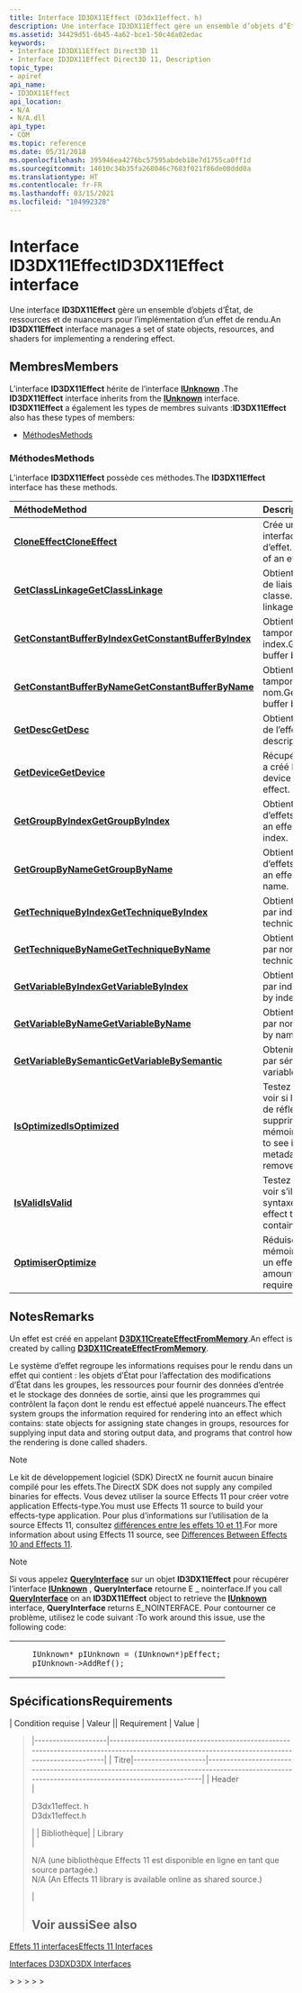 ```yaml
---
title: Interface ID3DX11Effect (D3dx11effect. h)
description: Une interface ID3DX11Effect gère un ensemble d’objets d’État, de ressources et de nuanceurs pour l’implémentation d’un effet de rendu.
ms.assetid: 34429d51-6b45-4a62-bce1-50c4da02edac
keywords:
- Interface ID3DX11Effect Direct3D 11
- Interface ID3DX11Effect Direct3D 11, Description
topic_type:
- apiref
api_name:
- ID3DX11Effect
api_location:
- N/A
- N/A.dll
api_type:
- COM
ms.topic: reference
ms.date: 05/31/2018
ms.openlocfilehash: 395946ea4276bc57595abdeb18e7d1755ca0ff1d
ms.sourcegitcommit: 14010c34b35fa268046c7683f021f86de08ddd0a
ms.translationtype: HT
ms.contentlocale: fr-FR
ms.lasthandoff: 03/15/2021
ms.locfileid: "104992328"
---
```

# <a name="id3dx11effect-interface"></a><span data-ttu-id="f7b2f-105">Interface ID3DX11Effect</span><span class="sxs-lookup"><span data-stu-id="f7b2f-105">ID3DX11Effect interface</span></span>

<span data-ttu-id="f7b2f-106">Une interface **ID3DX11Effect** gère un ensemble d’objets d’État, de ressources et de nuanceurs pour l’implémentation d’un effet de rendu.</span><span class="sxs-lookup"><span data-stu-id="f7b2f-106">An **ID3DX11Effect** interface manages a set of state objects, resources, and shaders for implementing a rendering effect.</span></span>

## <a name="members"></a><span data-ttu-id="f7b2f-107">Membres</span><span class="sxs-lookup"><span data-stu-id="f7b2f-107">Members</span></span>

<span data-ttu-id="f7b2f-108">L’interface **ID3DX11Effect** hérite de l’interface [**IUnknown**](/windows/desktop/api/unknwn/nn-unknwn-iunknown) .</span><span class="sxs-lookup"><span data-stu-id="f7b2f-108">The **ID3DX11Effect** interface inherits from the [**IUnknown**](/windows/desktop/api/unknwn/nn-unknwn-iunknown) interface.</span></span> <span data-ttu-id="f7b2f-109">**ID3DX11Effect** a également les types de membres suivants :</span><span class="sxs-lookup"><span data-stu-id="f7b2f-109">**ID3DX11Effect** also has these types of members:</span></span>

-   [<span data-ttu-id="f7b2f-110">Méthodes</span><span class="sxs-lookup"><span data-stu-id="f7b2f-110">Methods</span></span>](#methods)

### <a name="methods"></a><span data-ttu-id="f7b2f-111">Méthodes</span><span class="sxs-lookup"><span data-stu-id="f7b2f-111">Methods</span></span>

<span data-ttu-id="f7b2f-112">L’interface **ID3DX11Effect** possède ces méthodes.</span><span class="sxs-lookup"><span data-stu-id="f7b2f-112">The **ID3DX11Effect** interface has these methods.</span></span>



| <span data-ttu-id="f7b2f-113">Méthode</span><span class="sxs-lookup"><span data-stu-id="f7b2f-113">Method</span></span>                                                                     | <span data-ttu-id="f7b2f-114">Description</span><span class="sxs-lookup"><span data-stu-id="f7b2f-114">Description</span></span>                                                                               |
|:---------------------------------------------------------------------------|:------------------------------------------------------------------------------------------|
| [<span data-ttu-id="f7b2f-115">**CloneEffect**</span><span class="sxs-lookup"><span data-stu-id="f7b2f-115">**CloneEffect**</span></span>](id3dx11effect-cloneeffect.md)                           | <span data-ttu-id="f7b2f-116">Crée une copie d’une interface d’effet.</span><span class="sxs-lookup"><span data-stu-id="f7b2f-116">Creates a copy of an effect interface.</span></span><br/>                                         |
| [<span data-ttu-id="f7b2f-117">**GetClassLinkage**</span><span class="sxs-lookup"><span data-stu-id="f7b2f-117">**GetClassLinkage**</span></span>](id3dx11effect-getclasslinkage.md)                   | <span data-ttu-id="f7b2f-118">Obtient une interface de liaison de classe.</span><span class="sxs-lookup"><span data-stu-id="f7b2f-118">Gets a class linkage interface.</span></span><br/>                                                |
| [<span data-ttu-id="f7b2f-119">**GetConstantBufferByIndex**</span><span class="sxs-lookup"><span data-stu-id="f7b2f-119">**GetConstantBufferByIndex**</span></span>](id3dx11effect-getconstantbufferbyindex.md) | <span data-ttu-id="f7b2f-120">Obtient une mémoire tampon constante par index.</span><span class="sxs-lookup"><span data-stu-id="f7b2f-120">Get a constant buffer by index.</span></span><br/>                                                |
| [<span data-ttu-id="f7b2f-121">**GetConstantBufferByName**</span><span class="sxs-lookup"><span data-stu-id="f7b2f-121">**GetConstantBufferByName**</span></span>](id3dx11effect-getconstantbufferbyname.md)   | <span data-ttu-id="f7b2f-122">Obtient une mémoire tampon constante par nom.</span><span class="sxs-lookup"><span data-stu-id="f7b2f-122">Get a constant buffer by name.</span></span><br/>                                                 |
| [<span data-ttu-id="f7b2f-123">**GetDesc**</span><span class="sxs-lookup"><span data-stu-id="f7b2f-123">**GetDesc**</span></span>](id3dx11effect-getdesc.md)                                   | <span data-ttu-id="f7b2f-124">Obtient une description de l’effet.</span><span class="sxs-lookup"><span data-stu-id="f7b2f-124">Get an effect description.</span></span><br/>                                                     |
| [<span data-ttu-id="f7b2f-125">**GetDevice**</span><span class="sxs-lookup"><span data-stu-id="f7b2f-125">**GetDevice**</span></span>](id3dx11effect-getdevice.md)                               | <span data-ttu-id="f7b2f-126">Récupérez l’appareil qui a créé l’effet.</span><span class="sxs-lookup"><span data-stu-id="f7b2f-126">Get the device that created the effect.</span></span><br/>                                        |
| [<span data-ttu-id="f7b2f-127">**GetGroupByIndex**</span><span class="sxs-lookup"><span data-stu-id="f7b2f-127">**GetGroupByIndex**</span></span>](id3dx11effect-getgroupbyindex.md)                   | <span data-ttu-id="f7b2f-128">Obtient un groupe d’effets par index.</span><span class="sxs-lookup"><span data-stu-id="f7b2f-128">Gets an effect group by index.</span></span><br/>                                                 |
| [<span data-ttu-id="f7b2f-129">**GetGroupByName**</span><span class="sxs-lookup"><span data-stu-id="f7b2f-129">**GetGroupByName**</span></span>](id3dx11effect-getgroupbyname.md)                     | <span data-ttu-id="f7b2f-130">Obtient un groupe d’effets par nom.</span><span class="sxs-lookup"><span data-stu-id="f7b2f-130">Gets an effect group by name.</span></span><br/>                                                  |
| [<span data-ttu-id="f7b2f-131">**GetTechniqueByIndex**</span><span class="sxs-lookup"><span data-stu-id="f7b2f-131">**GetTechniqueByIndex**</span></span>](id3dx11effect-gettechniquebyindex.md)           | <span data-ttu-id="f7b2f-132">Obtient une technique par index.</span><span class="sxs-lookup"><span data-stu-id="f7b2f-132">Get a technique by index.</span></span><br/>                                                      |
| [<span data-ttu-id="f7b2f-133">**GetTechniqueByName**</span><span class="sxs-lookup"><span data-stu-id="f7b2f-133">**GetTechniqueByName**</span></span>](id3dx11effect-gettechniquebyname.md)             | <span data-ttu-id="f7b2f-134">Obtient une technique par nom.</span><span class="sxs-lookup"><span data-stu-id="f7b2f-134">Get a technique by name.</span></span><br/>                                                       |
| [<span data-ttu-id="f7b2f-135">**GetVariableByIndex**</span><span class="sxs-lookup"><span data-stu-id="f7b2f-135">**GetVariableByIndex**</span></span>](id3dx11effect-getvariablebyindex.md)             | <span data-ttu-id="f7b2f-136">Obtient une variable par index.</span><span class="sxs-lookup"><span data-stu-id="f7b2f-136">Get a variable by index.</span></span><br/>                                                       |
| [<span data-ttu-id="f7b2f-137">**GetVariableByName**</span><span class="sxs-lookup"><span data-stu-id="f7b2f-137">**GetVariableByName**</span></span>](id3dx11effect-getvariablebyname.md)               | <span data-ttu-id="f7b2f-138">Obtient une variable par nom.</span><span class="sxs-lookup"><span data-stu-id="f7b2f-138">Get a variable by name.</span></span><br/>                                                        |
| [<span data-ttu-id="f7b2f-139">**GetVariableBySemantic**</span><span class="sxs-lookup"><span data-stu-id="f7b2f-139">**GetVariableBySemantic**</span></span>](id3dx11effect-getvariablebysemantic.md)       | <span data-ttu-id="f7b2f-140">Obtenir une variable par sémantique.</span><span class="sxs-lookup"><span data-stu-id="f7b2f-140">Get a variable by semantic.</span></span><br/>                                                    |
| [<span data-ttu-id="f7b2f-141">**IsOptimized**</span><span class="sxs-lookup"><span data-stu-id="f7b2f-141">**IsOptimized**</span></span>](id3dx11effect-isoptimized.md)                           | <span data-ttu-id="f7b2f-142">Testez un effet pour voir si les métadonnées de réflexion ont été supprimées de la mémoire.</span><span class="sxs-lookup"><span data-stu-id="f7b2f-142">Test an effect to see if the reflection metadata has been removed from memory.</span></span><br/> |
| [<span data-ttu-id="f7b2f-143">**IsValid**</span><span class="sxs-lookup"><span data-stu-id="f7b2f-143">**IsValid**</span></span>](id3dx11effect-isvalid.md)                                   | <span data-ttu-id="f7b2f-144">Testez un effet pour voir s’il contient une syntaxe valide.</span><span class="sxs-lookup"><span data-stu-id="f7b2f-144">Test an effect to see if it contains valid syntax.</span></span><br/>                             |
| [<span data-ttu-id="f7b2f-145">**Optimiser**</span><span class="sxs-lookup"><span data-stu-id="f7b2f-145">**Optimize**</span></span>](id3dx11effect-optimize.md)                                 | <span data-ttu-id="f7b2f-146">Réduisez la quantité de mémoire requise pour un effet.</span><span class="sxs-lookup"><span data-stu-id="f7b2f-146">Minimize the amount of memory required for an effect.</span></span><br/>                          |



 

## <a name="remarks"></a><span data-ttu-id="f7b2f-147">Notes</span><span class="sxs-lookup"><span data-stu-id="f7b2f-147">Remarks</span></span>

<span data-ttu-id="f7b2f-148">Un effet est créé en appelant [**D3DX11CreateEffectFromMemory**](d3dx11createeffectfrommemory.md).</span><span class="sxs-lookup"><span data-stu-id="f7b2f-148">An effect is created by calling [**D3DX11CreateEffectFromMemory**](d3dx11createeffectfrommemory.md).</span></span>

<span data-ttu-id="f7b2f-149">Le système d’effet regroupe les informations requises pour le rendu dans un effet qui contient : les objets d’État pour l’affectation des modifications d’État dans les groupes, les ressources pour fournir des données d’entrée et le stockage des données de sortie, ainsi que les programmes qui contrôlent la façon dont le rendu est effectué appelé nuanceurs.</span><span class="sxs-lookup"><span data-stu-id="f7b2f-149">The effect system groups the information required for rendering into an effect which contains: state objects for assigning state changes in groups, resources for supplying input data and storing output data, and programs that control how the rendering is done called shaders.</span></span>

> [!Note]  
> <span data-ttu-id="f7b2f-150">Le kit de développement logiciel (SDK) DirectX ne fournit aucun binaire compilé pour les effets.</span><span class="sxs-lookup"><span data-stu-id="f7b2f-150">The DirectX SDK does not supply any compiled binaries for effects.</span></span> <span data-ttu-id="f7b2f-151">Vous devez utiliser la source Effects 11 pour créer votre application Effects-type.</span><span class="sxs-lookup"><span data-stu-id="f7b2f-151">You must use Effects 11 source to build your effects-type application.</span></span> <span data-ttu-id="f7b2f-152">Pour plus d’informations sur l’utilisation de la source Effects 11, consultez [différences entre les effets 10 et 11](d3d11-graphics-programming-guide-effects-differences.md).</span><span class="sxs-lookup"><span data-stu-id="f7b2f-152">For more information about using Effects 11 source, see [Differences Between Effects 10 and Effects 11](d3d11-graphics-programming-guide-effects-differences.md).</span></span>

 

> [!Note]
>
> <span data-ttu-id="f7b2f-153">Si vous appelez [**QueryInterface**](/windows/desktop/api/unknwn/nf-unknwn-iunknown-queryinterface(q)) sur un objet **ID3DX11Effect** pour récupérer l’interface [**IUnknown**](/windows/desktop/api/unknwn/nn-unknwn-iunknown) , **QueryInterface** retourne E \_ nointerface.</span><span class="sxs-lookup"><span data-stu-id="f7b2f-153">If you call [**QueryInterface**](/windows/desktop/api/unknwn/nf-unknwn-iunknown-queryinterface(q)) on an **ID3DX11Effect** object to retrieve the [**IUnknown**](/windows/desktop/api/unknwn/nn-unknwn-iunknown) interface, **QueryInterface** returns E\_NOINTERFACE.</span></span> <span data-ttu-id="f7b2f-154">Pour contourner ce problème, utilisez le code suivant :</span><span class="sxs-lookup"><span data-stu-id="f7b2f-154">To work around this issue, use the following code:</span></span>
>
> <span codelanguage=""></span>
>
> <table>
> <colgroup>
> <col style="width: 100%" />
> </colgroup>
> <tbody>
> <tr class="odd">
> <td><pre><code>    IUnknown* pIUnknown = (IUnknown*)pEffect;
>     pIUnknown->AddRef();</code></pre></td>
> </tr>
> </tbody>
> </table>
>  
>
> ## <a name="requirements"></a><span data-ttu-id="f7b2f-155">Spécifications</span><span class="sxs-lookup"><span data-stu-id="f7b2f-155">Requirements</span></span>
>
> 
>
<span data-ttu-id="f7b2f-156">| Condition requise | Valeur |</span><span class="sxs-lookup"><span data-stu-id="f7b2f-156">| Requirement | Value |</span></span>
> <span data-ttu-id="f7b2f-157">|--------------------|----------------------------------------------------------------------------------------------------------------------------------------------| | Titre</span><span class="sxs-lookup"><span data-stu-id="f7b2f-157">|--------------------|----------------------------------------------------------------------------------------------------------------------------------------------| | Header</span></span><br/>  | <dl> <span data-ttu-id="f7b2f-158"><dt>D3dx11effect. h</dt></span><span class="sxs-lookup"><span data-stu-id="f7b2f-158"><dt>D3dx11effect.h</dt></span></span> </dl>                                                    <span data-ttu-id="f7b2f-159">| | Bibliothèque</span><span class="sxs-lookup"><span data-stu-id="f7b2f-159">| | Library</span></span><br/> | <dl> <span data-ttu-id="f7b2f-160"><dt>N/A (une bibliothèque Effects 11 est disponible en ligne en tant que source partagée.)</dt></span><span class="sxs-lookup"><span data-stu-id="f7b2f-160"><dt>N/A (An Effects 11 library is available online as shared source.)</dt></span></span> </dl> |
>
> 
>
> ## <a name="see-also"></a><span data-ttu-id="f7b2f-161">Voir aussi</span><span class="sxs-lookup"><span data-stu-id="f7b2f-161">See also</span></span>
>
> <dl> <dt>

[<span data-ttu-id="f7b2f-162">Effets 11 interfaces</span><span class="sxs-lookup"><span data-stu-id="f7b2f-162">Effects 11 Interfaces</span></span>](d3d11-graphics-reference-effects11-interfaces.md)
</dt> <dt>

[<span data-ttu-id="f7b2f-163">Interfaces D3DX</span><span class="sxs-lookup"><span data-stu-id="f7b2f-163">D3DX Interfaces</span></span>](d3d11-graphics-reference-d3dx11-interfaces.md)
</dt> </dl>
>
>  
>
>  
>
